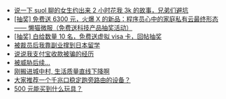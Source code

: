 + [说一下 suol 聊的女生约出来 2 小时花我 3k 的故事，兄弟们避坑](https://www.v2ex.com/t/1125325)
+ [[抽奖] 免费送 6300 元，火爆 X 的新品：程序员心中的家庭私有云最终形态 —— 懒猫微服（免费送科技产品抽奖活动）](https://www.v2ex.com/t/1125323)
+ [[抽奖] 白给数量 10 名，免费送虚拟 visa 卡，回帖抽奖](https://www.v2ex.com/t/1125241)
+ [被裁员后我靠副业撑到日本留学](https://www.v2ex.com/t/1125200)
+ [说说我支付宝收款被骗的经历](https://www.v2ex.com/t/1125306)
+ [被威胁后续...](https://www.v2ex.com/t/1125332)
+ [刚搬进城中村, 生活质量直线下降啊](https://www.v2ex.com/t/1125202)
+ [大家推荐一个千兆口稳定跑旁路由的设备？](https://www.v2ex.com/t/1125198)
+ [500 元能买到什么玩具？](https://www.v2ex.com/t/1125270)
